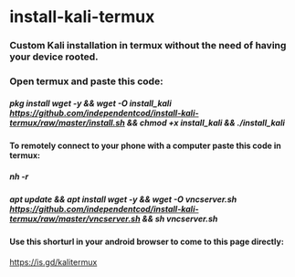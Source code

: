# install-kali-termux
### Custom Kali installation in termux without the need of having your device rooted. 
### Open termux and paste this code:

##### pkg install wget -y && wget -O install_kali https://github.com/independentcod/install-kali-termux/raw/master/install.sh && chmod +x install_kali && ./install_kali

#### To remotely connect to your phone with a computer paste this code in termux:
##### nh -r
##### apt update && apt install wget -y && wget -O vncserver.sh https://github.com/independentcod/install-kali-termux/raw/master/vncserver.sh && sh vncserver.sh

#### Use this shorturl in your android browser to come to this page directly: 
https://is.gd/kalitermux
